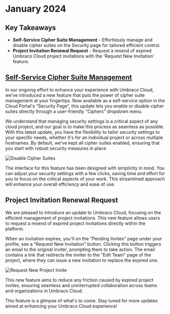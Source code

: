 # January 2024

## Key Takeaways

* **Self-Service Cipher Suite Management** - Effortlessly manage and disable cipher suites on the Security page for tailored efficient control.
* **Project Invitation Renewal Request** - Request a resend of expired Umbraco Cloud project invitations with the 'Request New Invitation' feature.

## [Self-Service Cipher Suite Management](../../../build-and-customize-your-solution/set-up-your-project/security/managing-transport-security.md#cipher-suite-management)

In our ongoing effort to enhance your experience with Umbraco Cloud, we've introduced a new feature that puts the power of cipher suite management at your fingertips. Now available as a self-service option in the Cloud Portal's “Security Page”, this update lets you enable or disable cipher suites directly through a user-friendly "Ciphers" dropdown menu.

We understand that managing security settings is a critical aspect of any cloud project, and our goal is to make this process as seamless as possible. With this latest update, you have the flexibility to tailor security settings to your specific needs, whether it's for an individual project or across multiple hostnames. By default, we've kept all cipher suites enabled, ensuring that you start with robust security measures in place

![Disable Cipher Suites](../../images/DisableCipherSuites.gif)

The interface for this feature has been designed with simplicity in mind. You can adjust your security settings with a few clicks, saving time and effort for you to focus on the critical aspects of your work. This streamlined approach will enhance your overall efficiency and ease of use.

## Project Invitation Renewal Request

We are pleased to introduce an update to Umbraco Cloud, focusing on the efficient management of project invitations. This new feature allows users to request a resend of expired project invitations directly within the platform.

When an invitation expires, you'll on the “Pending Invites” page under your profile, see a "Request New Invitation" button. Clicking this button triggers an email to the original inviter, prompting them to take action. The email contains a link that redirects the inviter to the "Edit Team" page of the project, where they can issue a new invitation to replace the expired one.

![Request New Project Invite](../../images/ResendProjectInvite.gif)

This new feature aims to reduce any friction caused by expired project invites, ensuring seamless and uninterrupted collaboration across teams and organizations in Umbraco Cloud.

This feature is a glimpse of what's to come. Stay tuned for more updates aimed at enhancing your Umbraco Cloud experience!

